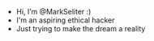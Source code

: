 - Hi, I’m @MarkSeliter :)
- I'm an aspiring ethical hacker
- Just trying to make the dream a reality


<!---
MarkSeliter/MarkSeliter is a ✨ special ✨ repository because its `README.md` (this file) appears on your GitHub profile.
You can click the Preview link to take a look at your changes.
--->
